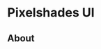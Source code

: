 <!--
SPDX-FileCopyrightText: 2024 Deutsche Telekom AG

SPDX-License-Identifier: Apache-2.0
-->

# Pixelshades UI

## About

